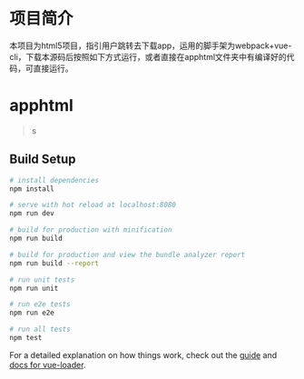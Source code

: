 # 项目简介
本项目为html5项目，指引用户跳转去下载app，运用的脚手架为webpack+vue-cli，下载本源码后按照如下方式运行，或者直接在apphtml文件夹中有编译好的代码，可直接运行。

# apphtml

> s

## Build Setup

``` bash
# install dependencies
npm install

# serve with hot reload at localhost:8080
npm run dev

# build for production with minification
npm run build

# build for production and view the bundle analyzer report
npm run build --report

# run unit tests
npm run unit

# run e2e tests
npm run e2e

# run all tests
npm test
```

For a detailed explanation on how things work, check out the [guide](http://vuejs-templates.github.io/webpack/) and [docs for vue-loader](http://vuejs.github.io/vue-loader).
